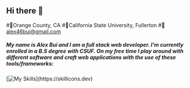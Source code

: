 ## Hi there 👋
#📍Orange County, CA
#🏫California State University, Fullerton 
#📧alex46bui@gmail.com
##### My name is Alex Bui and I am a full stack web developer. I'm currently enrolled in a B.S degree with CSUF. On my free time I play around with different software and craft web applications with the use of these tools/frameworks:

[![My Skills](https://skillicons.dev/icons?i=react,js,html,css,postgres,nodejs,py,php,firebase,)](https://skillicons.dev)


      


